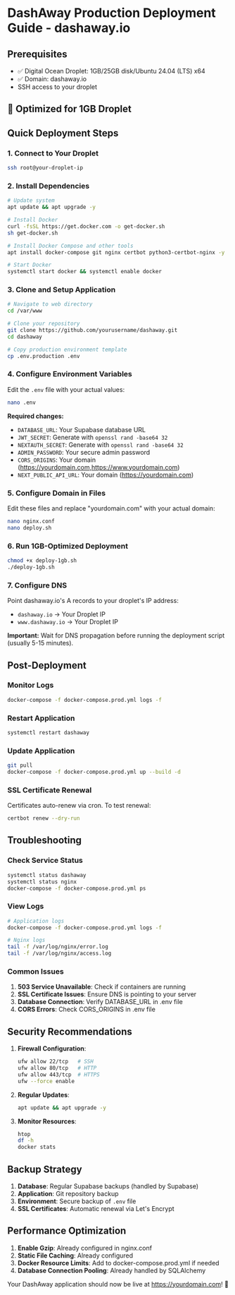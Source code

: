 # DashAway Production Deployment Guide - dashaway.io

## Prerequisites
- ✅ Digital Ocean Droplet: 1GB/25GB disk/Ubuntu 24.04 (LTS) x64
- ✅ Domain: dashaway.io
- SSH access to your droplet

## 🎯 Optimized for 1GB Droplet

## Quick Deployment Steps

### 1. Connect to Your Droplet
```bash
ssh root@your-droplet-ip
```

### 2. Install Dependencies
```bash
# Update system
apt update && apt upgrade -y

# Install Docker
curl -fsSL https://get.docker.com -o get-docker.sh
sh get-docker.sh

# Install Docker Compose and other tools
apt install docker-compose git nginx certbot python3-certbot-nginx -y

# Start Docker
systemctl start docker && systemctl enable docker
```

### 3. Clone and Setup Application
```bash
# Navigate to web directory
cd /var/www

# Clone your repository
git clone https://github.com/yourusername/dashaway.git
cd dashaway

# Copy production environment template
cp .env.production .env
```

### 4. Configure Environment Variables
Edit the `.env` file with your actual values:
```bash
nano .env
```

**Required changes:**
- `DATABASE_URL`: Your Supabase database URL
- `JWT_SECRET`: Generate with `openssl rand -base64 32`
- `NEXTAUTH_SECRET`: Generate with `openssl rand -base64 32`
- `ADMIN_PASSWORD`: Your secure admin password
- `CORS_ORIGINS`: Your domain (https://yourdomain.com,https://www.yourdomain.com)
- `NEXT_PUBLIC_API_URL`: Your domain (https://yourdomain.com)

### 5. Configure Domain in Files
Edit these files and replace "yourdomain.com" with your actual domain:
```bash
nano nginx.conf
nano deploy.sh
```

### 6. Run 1GB-Optimized Deployment
```bash
chmod +x deploy-1gb.sh
./deploy-1gb.sh
```

### 7. Configure DNS
Point dashaway.io's A records to your droplet's IP address:
- `dashaway.io` → Your Droplet IP  
- `www.dashaway.io` → Your Droplet IP

**Important:** Wait for DNS propagation before running the deployment script (usually 5-15 minutes).

## Post-Deployment

### Monitor Logs
```bash
docker-compose -f docker-compose.prod.yml logs -f
```

### Restart Application
```bash
systemctl restart dashaway
```

### Update Application
```bash
git pull
docker-compose -f docker-compose.prod.yml up --build -d
```

### SSL Certificate Renewal
Certificates auto-renew via cron. To test renewal:
```bash
certbot renew --dry-run
```

## Troubleshooting

### Check Service Status
```bash
systemctl status dashaway
systemctl status nginx
docker-compose -f docker-compose.prod.yml ps
```

### View Logs
```bash
# Application logs
docker-compose -f docker-compose.prod.yml logs -f

# Nginx logs
tail -f /var/log/nginx/error.log
tail -f /var/log/nginx/access.log
```

### Common Issues

1. **503 Service Unavailable**: Check if containers are running
2. **SSL Certificate Issues**: Ensure DNS is pointing to your server
3. **Database Connection**: Verify DATABASE_URL in .env file
4. **CORS Errors**: Check CORS_ORIGINS in .env file

## Security Recommendations

1. **Firewall Configuration**:
   ```bash
   ufw allow 22/tcp   # SSH
   ufw allow 80/tcp   # HTTP
   ufw allow 443/tcp  # HTTPS
   ufw --force enable
   ```

2. **Regular Updates**:
   ```bash
   apt update && apt upgrade -y
   ```

3. **Monitor Resources**:
   ```bash
   htop
   df -h
   docker stats
   ```

## Backup Strategy

1. **Database**: Regular Supabase backups (handled by Supabase)
2. **Application**: Git repository backup
3. **Environment**: Secure backup of `.env` file
4. **SSL Certificates**: Automatic renewal via Let's Encrypt

## Performance Optimization

1. **Enable Gzip**: Already configured in nginx.conf
2. **Static File Caching**: Already configured
3. **Docker Resource Limits**: Add to docker-compose.prod.yml if needed
4. **Database Connection Pooling**: Already handled by SQLAlchemy

Your DashAway application should now be live at https://yourdomain.com! 🚀
